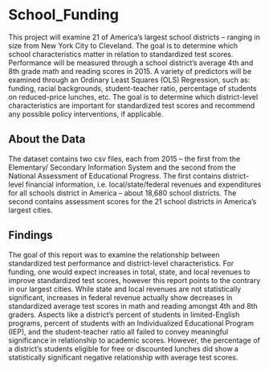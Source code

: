 # School_Funding

This project will examine 21 of America’s largest school districts – ranging in size from New York City to Cleveland. The goal is to determine which school characteristics matter in relation to standardized test scores. Performance will be measured through a school district’s average 4th and 8th grade math and reading scores in 2015. A variety of predictors will be examined through an Ordinary Least Squares (OLS) Regression, such as: funding, racial backgrounds, student-teacher ratio, percentage of students on reduced-price lunches, etc. The goal is to determine which district-level characteristics are important for standardized test scores and recommend any possible policy interventions, if applicable. 

## About the Data
The dataset contains two csv files, each from 2015 – the first from the Elementary/ Secondary Information System and the second from the National Assessment of Educational Progress. The first contains district-level financial information, i.e. local/state/federal revenues and expenditures for all schools district in America – about 18,680 school districts. The second contains assessment scores for the 21 school districts in America’s largest cities. 

## Findings

The goal of this report was to examine the relationship between standardized test performance and district-level characteristics. For funding, one would expect increases in total, state, and local revenues to improve standardized test scores, however this report points to the contrary in our largest cities. While state and local revenues are not statistically significant, increases in federal revenue actually show decreases in standardized average test scores in math and reading amongst 4th and 8th graders. Aspects like a district’s percent of students in limited-English programs, percent of students with an Individualized Educational Program (IEP), and the student-teacher ratio all failed to convey meaningful significance in relationship to academic scores. However, the percentage of a district’s students eligible for free or discounted lunches did show a statistically significant negative relationship with average test scores. 
